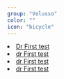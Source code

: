```yaml
---
group: "Velusso"
color: ""
icon: "bicycle"
---
```


<li>
	<a href="https://google.github.io/material-design-icons/">Dr First test</a>
</li>
<li>
	<a href="https://google.github.io/material-design-icons/">dr First test</a>
</li>
<li>
	<a href="https://google.github.io/material-design-icons/">dr First test</a>
</li>
<li>
	<a href="https://google.github.io/material-design-icons/">dr First test</a>
</li>